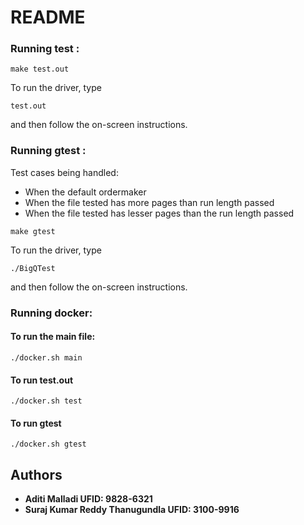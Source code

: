 # README

### Running test :

```make test.out```

To run the driver, type

```test.out```

and then follow the on-screen instructions.

### Running gtest :
Test cases being handled:
* When the default ordermaker
* When the file tested has more pages than run length passed
* When the file tested has lesser pages than the run length passed

```make gtest```

To run the driver, type

```./BigQTest```

and then follow the on-screen instructions.

### Running docker:

#### To run the main file:
```./docker.sh main```


#### To run test.out
```./docker.sh test```


#### To run gtest
```./docker.sh gtest```


## Authors

* **Aditi Malladi UFID: 9828-6321**
* **Suraj Kumar Reddy Thanugundla UFID: 3100-9916**
